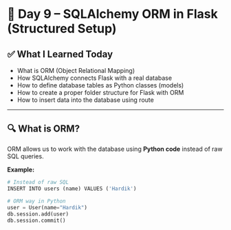 # 🚀 Day 9 – SQLAlchemy ORM in Flask (Structured Setup)  
  
## ✅ What I Learned Today  
  
- What is ORM (Object Relational Mapping)  
- How SQLAlchemy connects Flask with a real database  
- How to define database tables as Python classes (models)  
- How to create a proper folder structure for Flask with ORM  
- How to insert data into the database using route  
  
---  
  
## 🔍 What is ORM?  
  
ORM allows us to work with the database using **Python code** instead of raw SQL queries.  
  
**Example:**  
  
```python  
# Instead of raw SQL  
INSERT INTO users (name) VALUES ('Hardik')  
  
# ORM way in Python  
user = User(name="Hardik")  
db.session.add(user)  
db.session.commit()  
  